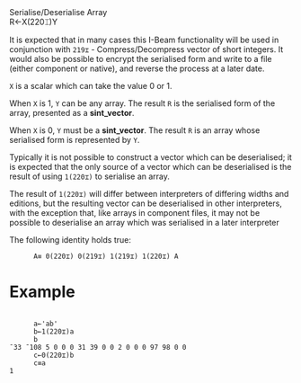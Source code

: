 <div class="heading">
  <div class="name">Serialise/Deserialise Array</div>
  <div class="command">R←X(220⌶)Y</div>
</div>

It is expected that in many cases this I-Beam functionality will be used in conjunction with `219⌶` - Compress/Decompress vector of short integers. It would also be possible to encrypt the serialised form and write to a file (either component or native), and reverse the process at a later date.

`X` is a scalar which can take the value 0 or 1.

When `X` is 1, `Y` can be any array. The result `R` is the serialised form of the array, presented as a **sint_vector**.

When `X` is 0, `Y` must be a **sint_vector**. The result `R` is an array whose serialised form is represented by `Y`.

Typically it is not possible to construct a vector which can be deserialised; it is expected that the only source of a vector which can be deserialised is the result of using `1(220⌶)` to serialise an array.

The result of `1(220⌶)` will differ between interpreters of differing widths and editions, but the resulting vector can be deserialised in other interpreters, with the exception that, like arrays in component files, it may not be possible to deserialise an array which was serialised in a later interpreter

The following identity holds true:
```apl
      A≡ 0(220⌶) 0(219⌶) 1(219⌶) 1(220⌶) A
```

# Example
```apl

      a←'ab'
      b←1(220⌶)a
      b
¯33 ¯108 5 0 0 0 31 39 0 0 2 0 0 0 97 98 0 0
      c←0(220⌶)b
      c≡a
1	 
     
```
